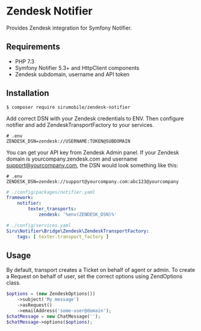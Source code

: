 # Zendesk Notifier

Provides Zendesk integration for Symfony Notifier.

## Requirements

- PHP 7.3
- Symfony Notifier 5.3+ and HttpClient components
- Zendesk subdomain, username and API token

## Installation

```shell script
$ composer require sirumobile/zendesk-notifier
```

Add correct DSN with your Zendesk credentials to ENV. Then configure notifier and
add ZendeskTransportFactory to your services.

```dotenv
# .env
ZENDESK_DSN=zendesk://USERNAME:TOKEN@SUBDOMAIN
```

You can get your API key from Zendesk Admin panel. If your Zendesk domain is yourcompany.zendesk.com and username
support@yourcompany.com, the DSN would look something like this:

```dotenv
# .env
ZENDESK_DSN=zendesk://support@yourcompany.com:abc123@yourcompany
```

```yaml
# ./config/packages/notifier.yaml
framework:
    notifier:
        texter_transports:
            zendesk: '%env(ZENDESK_DSN)%'
```

```yaml
# ./config/services.yaml
Siru\Notifier\Bridge\Zendesk\ZendeskTransportFactory:
    tags: [ texter.transport_factory ]
```

## Usage

By default, transport creates a Ticket on behalf of agent or admin. To create a Request on behalf of user,
set the correct options using ZendOptions class.

```php
$options = (new ZendeskOptions())
    ->subject('My message')
    ->asRequest()
    ->emailAddress('some-user@domain');
$chatMessage = new ChatMessage('');
$chatMessage->options($options);
```
